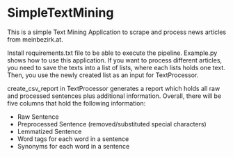 # SimpleTextMining
This is a simple Text Mining Application to scrape and process news articles
from meinbezirk.at.

Install requirements.txt file to be able to execute the pipeline. Example.py
shows how to use this application. If you want to process different articles, you need
to save the texts into a list of lists, where each lists holds one text. Then,
you use the newly created list as an input for TextProcessor.

create_csv_report in TextProcessor generates a report which holds all raw and
processed sentences plus additional information. Overall, there will be
five columns that hold the following information:
- Raw Sentence
- Preprocessed Sentence (removed/substituted special characters)
- Lemmatized Sentence
- Word tags for each word in a sentence
- Synonyms for each word in a sentence